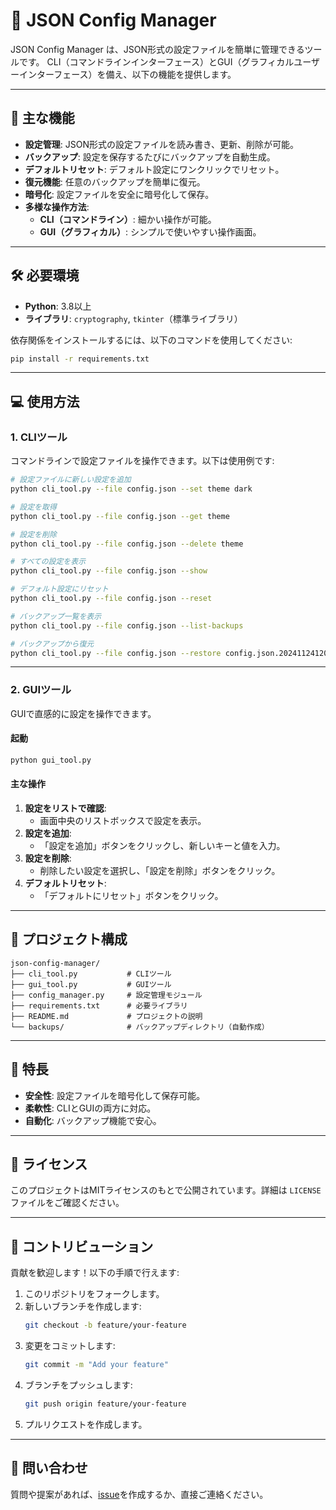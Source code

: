 
# 🌟 JSON Config Manager

JSON Config Manager は、JSON形式の設定ファイルを簡単に管理できるツールです。
CLI（コマンドラインインターフェース）とGUI（グラフィカルユーザーインターフェース）を備え、以下の機能を提供します。

---

## 🚀 主な機能

- **設定管理**: JSON形式の設定ファイルを読み書き、更新、削除が可能。
- **バックアップ**: 設定を保存するたびにバックアップを自動生成。
- **デフォルトリセット**: デフォルト設定にワンクリックでリセット。
- **復元機能**: 任意のバックアップを簡単に復元。
- **暗号化**: 設定ファイルを安全に暗号化して保存。
- **多様な操作方法**:
  - **CLI（コマンドライン）**: 細かい操作が可能。
  - **GUI（グラフィカル）**: シンプルで使いやすい操作画面。

---

## 🛠 必要環境

- **Python**: 3.8以上
- **ライブラリ**: `cryptography`, `tkinter`（標準ライブラリ）

依存関係をインストールするには、以下のコマンドを使用してください:

```bash
pip install -r requirements.txt
```

---

## 💻 使用方法

### 1. CLIツール

コマンドラインで設定ファイルを操作できます。以下は使用例です:

```bash
# 設定ファイルに新しい設定を追加
python cli_tool.py --file config.json --set theme dark

# 設定を取得
python cli_tool.py --file config.json --get theme

# 設定を削除
python cli_tool.py --file config.json --delete theme

# すべての設定を表示
python cli_tool.py --file config.json --show

# デフォルト設定にリセット
python cli_tool.py --file config.json --reset

# バックアップ一覧を表示
python cli_tool.py --file config.json --list-backups

# バックアップから復元
python cli_tool.py --file config.json --restore config.json.20241124120000.bak
```

---

### 2. GUIツール

GUIで直感的に設定を操作できます。

#### 起動
```bash
python gui_tool.py
```

#### 主な操作
1. **設定をリストで確認**:
   - 画面中央のリストボックスで設定を表示。
2. **設定を追加**:
   - 「設定を追加」ボタンをクリックし、新しいキーと値を入力。
3. **設定を削除**:
   - 削除したい設定を選択し、「設定を削除」ボタンをクリック。
4. **デフォルトリセット**:
   - 「デフォルトにリセット」ボタンをクリック。

---

## 📂 プロジェクト構成

```
json-config-manager/
├── cli_tool.py           # CLIツール
├── gui_tool.py           # GUIツール
├── config_manager.py     # 設定管理モジュール
├── requirements.txt      # 必要ライブラリ
├── README.md             # プロジェクトの説明
└── backups/              # バックアップディレクトリ（自動作成）
```

---

## 🌟 特長

- **安全性**: 設定ファイルを暗号化して保存可能。
- **柔軟性**: CLIとGUIの両方に対応。
- **自動化**: バックアップ機能で安心。

---

## 📜 ライセンス

このプロジェクトはMITライセンスのもとで公開されています。詳細は `LICENSE` ファイルをご確認ください。

---

## 🤝 コントリビューション

貢献を歓迎します！以下の手順で行えます:

1. このリポジトリをフォークします。
2. 新しいブランチを作成します:
   ```bash
   git checkout -b feature/your-feature
   ```
3. 変更をコミットします:
   ```bash
   git commit -m "Add your feature"
   ```
4. ブランチをプッシュします:
   ```bash
   git push origin feature/your-feature
   ```
5. プルリクエストを作成します。

---

## 📧 問い合わせ

質問や提案があれば、[issue](https://github.com/)を作成するか、直接ご連絡ください。
